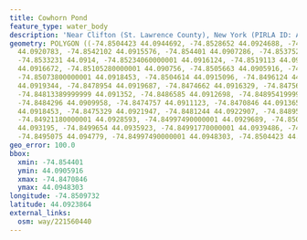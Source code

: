 ```yaml
---
title: Cowhorn Pond
feature_type: water_body
description: 'Near Clifton (St. Lawrence County), New York (PIRLA ID: ADIR014)'
geometry: POLYGON ((-74.8504423 44.0944692, -74.8528652 44.0924688, -74.85380960000001
  44.0920783, -74.8542102 44.0915576, -74.854401 44.0907286, -74.8537523 44.0907354,
  -74.8533231 44.0914, -74.85234060000001 44.0916124, -74.8519113 44.091907, -74.851215
  44.0916672, -74.85105280000001 44.090756, -74.8505663 44.0905916, -74.8509193 44.0918453,
  -74.85073800000001 44.0918453, -74.8504614 44.0915096, -74.8496124 44.0922769, -74.8486967
  44.0919344, -74.8478954 44.0919687, -74.8474662 44.0916329, -74.84756160000001 44.0914274,
  -74.84813389999999 44.091352, -74.8486585 44.0912698, -74.84895419999999 44.0911123,
  -74.8484296 44.0909958, -74.8474757 44.0911123, -74.8470846 44.0913658, -74.8471514
  44.0918453, -74.8475329 44.0921947, -74.8481244 44.0922907, -74.84895419999999 44.0924414,
  -74.84921180000001 44.0928593, -74.84997490000001 44.0929689, -74.85018479999999
  44.093195, -74.8499654 44.0935923, -74.84991770000001 44.0939486, -74.8501085 44.094298,
  -74.8495075 44.094779, -74.84997490000001 44.0948303, -74.8504423 44.0944692))
geo_error: 100.0
bbox:
  xmin: -74.854401
  ymin: 44.0905916
  xmax: -74.8470846
  ymax: 44.0948303
longitude: -74.8509732
latitude: 44.0923864
external_links:
  osm: way/221560440
---
```

